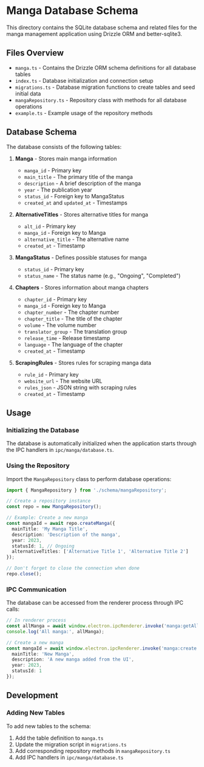 # Manga Database Schema

This directory contains the SQLite database schema and related files for the manga management application using Drizzle ORM and better-sqlite3.

## Files Overview

- `manga.ts` - Contains the Drizzle ORM schema definitions for all database tables
- `index.ts` - Database initialization and connection setup
- `migrations.ts` - Database migration functions to create tables and seed initial data
- `mangaRepository.ts` - Repository class with methods for all database operations
- `example.ts` - Example usage of the repository methods

## Database Schema

The database consists of the following tables:

1. **Manga** - Stores main manga information
   - `manga_id` - Primary key
   - `main_title` - The primary title of the manga
   - `description` - A brief description of the manga
   - `year` - The publication year
   - `status_id` - Foreign key to MangaStatus
   - `created_at` and `updated_at` - Timestamps

2. **AlternativeTitles** - Stores alternative titles for manga
   - `alt_id` - Primary key
   - `manga_id` - Foreign key to Manga
   - `alternative_title` - The alternative name
   - `created_at` - Timestamp

3. **MangaStatus** - Defines possible statuses for manga
   - `status_id` - Primary key
   - `status_name` - The status name (e.g., "Ongoing", "Completed")

4. **Chapters** - Stores information about manga chapters
   - `chapter_id` - Primary key
   - `manga_id` - Foreign key to Manga
   - `chapter_number` - The chapter number
   - `chapter_title` - The title of the chapter
   - `volume` - The volume number
   - `translator_group` - The translation group
   - `release_time` - Release timestamp
   - `language` - The language of the chapter
   - `created_at` - Timestamp

5. **ScrapingRules** - Stores rules for scraping manga data
   - `rule_id` - Primary key
   - `website_url` - The website URL
   - `rules_json` - JSON string with scraping rules
   - `created_at` - Timestamp

## Usage

### Initializing the Database

The database is automatically initialized when the application starts through the IPC handlers in `ipc/manga/database.ts`.

### Using the Repository

Import the `MangaRepository` class to perform database operations:

```typescript
import { MangaRepository } from './schema/mangaRepository';

// Create a repository instance
const repo = new MangaRepository();

// Example: Create a new manga
const mangaId = await repo.createManga({
  mainTitle: 'My Manga Title',
  description: 'Description of the manga',
  year: 2023,
  statusId: 1, // Ongoing
  alternativeTitles: ['Alternative Title 1', 'Alternative Title 2']
});

// Don't forget to close the connection when done
repo.close();
```

### IPC Communication

The database can be accessed from the renderer process through IPC calls:

```typescript
// In renderer process
const allManga = await window.electron.ipcRenderer.invoke('manga:getAll');
console.log('All manga:', allManga);

// Create a new manga
const mangaId = await window.electron.ipcRenderer.invoke('manga:create', {
  mainTitle: 'New Manga',
  description: 'A new manga added from the UI',
  year: 2023,
  statusId: 1
});
```

## Development

### Adding New Tables

To add new tables to the schema:

1. Add the table definition to `manga.ts`
2. Update the migration script in `migrations.ts`
3. Add corresponding repository methods in `mangaRepository.ts`
4. Add IPC handlers in `ipc/manga/database.ts`